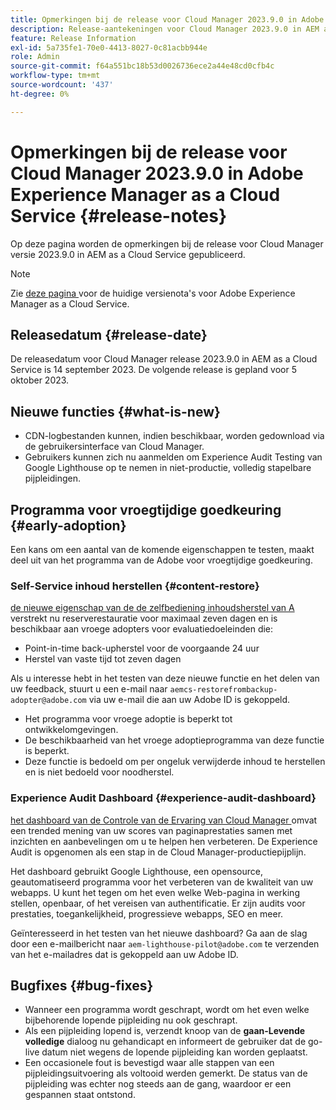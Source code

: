 ```yaml
---
title: Opmerkingen bij de release voor Cloud Manager 2023.9.0 in Adobe Experience Manager as a Cloud Service
description: Release-aantekeningen voor Cloud Manager 2023.9.0 in AEM as a Cloud Service.
feature: Release Information
exl-id: 5a735fe1-70e0-4413-8027-0c81acbb944e
role: Admin
source-git-commit: f64a551bc18b53d0026736ece2a44e48cd0cfb4c
workflow-type: tm+mt
source-wordcount: '437'
ht-degree: 0%

---
```


# Opmerkingen bij de release voor Cloud Manager 2023.9.0 in Adobe Experience Manager as a Cloud Service {#release-notes}

Op deze pagina worden de opmerkingen bij de release voor Cloud Manager versie 2023.9.0 in AEM as a Cloud Service gepubliceerd.

>[!NOTE]
>
>Zie [ deze pagina ](/help/release-notes/release-notes-cloud/release-notes-current.md) voor de huidige versienota&#39;s voor Adobe Experience Manager as a Cloud Service.

## Releasedatum {#release-date}

De releasedatum voor Cloud Manager release 2023.9.0 in AEM as a Cloud Service is 14 september 2023. De volgende release is gepland voor 5 oktober 2023.

## Nieuwe functies {#what-is-new}

* CDN-logbestanden kunnen, indien beschikbaar, worden gedownload via de gebruikersinterface van Cloud Manager.
* Gebruikers kunnen zich nu aanmelden om Experience Audit Testing van Google Lighthouse op te nemen in niet-productie, volledig stapelbare pijpleidingen.

## Programma voor vroegtijdige goedkeuring {#early-adoption}

Een kans om een aantal van de komende eigenschappen te testen, maakt deel uit van het programma van de Adobe voor vroegtijdige goedkeuring.

### Self-Service inhoud herstellen {#content-restore}

[ de nieuwe eigenschap van de de zelfbediening inhoudsherstel van A ](/help/operations/restore.md) verstrekt nu reserverestauratie voor maximaal zeven dagen en is beschikbaar aan vroege adopters voor evaluatiedoeleinden die:

* Point-in-time back-upherstel voor de voorgaande 24 uur
* Herstel van vaste tijd tot zeven dagen

Als u interesse hebt in het testen van deze nieuwe functie en het delen van uw feedback, stuurt u een e-mail naar `aemcs-restorefrombackup-adopter@adobe.com` via uw e-mail die aan uw Adobe ID is gekoppeld.

* Het programma voor vroege adoptie is beperkt tot ontwikkelomgevingen.
* De beschikbaarheid van het vroege adoptieprogramma van deze functie is beperkt.
* Deze functie is bedoeld om per ongeluk verwijderde inhoud te herstellen en is niet bedoeld voor noodherstel.

### Experience Audit Dashboard {#experience-audit-dashboard}

[ het dashboard van de Controle van de Ervaring van Cloud Manager ](/help/implementing/cloud-manager/experience-audit-dashboard.md) omvat een trended mening van uw scores van paginaprestaties samen met inzichten en aanbevelingen om u te helpen hen verbeteren. De Experience Audit is opgenomen als een stap in de Cloud Manager-productiepijplijn.

Het dashboard gebruikt Google Lighthouse, een opensource, geautomatiseerd programma voor het verbeteren van de kwaliteit van uw webapps. U kunt het tegen om het even welke Web-pagina in werking stellen, openbaar, of het vereisen van authentificatie. Er zijn audits voor prestaties, toegankelijkheid, progressieve webapps, SEO en meer.

Geïnteresseerd in het testen van het nieuwe dashboard? Ga aan de slag door een e-mailbericht naar `aem-lighthouse-pilot@adobe.com` te verzenden van het e-mailadres dat is gekoppeld aan uw Adobe ID.

## Bugfixes {#bug-fixes}

* Wanneer een programma wordt geschrapt, wordt om het even welke bijbehorende lopende pijpleiding nu ook geschrapt.
* Als een pijpleiding lopend is, verzendt **&#x200B;**&#x200B;knoop van de **gaan-Levende volledige** dialoog nu gehandicapt en informeert de gebruiker dat de go-live datum niet wegens de lopende pijpleiding kan worden geplaatst.
* Een occasionele fout is bevestigd waar alle stappen van een pijpleidingsuitvoering als voltooid werden gemerkt. De status van de pijpleiding was echter nog steeds aan de gang, waardoor er een gespannen staat ontstond.


